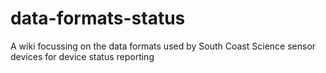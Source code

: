 # data-formats-status
A wiki focussing on the data formats used by South Coast Science sensor devices for device status reporting
